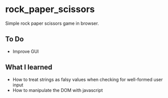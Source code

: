 # rock_paper_scissors

Simple rock paper scissors game in browser.

## To Do
* Improve GUI

## What I learned
* How to treat strings as falsy values when checking for well-formed user input
* How to manipulate the DOM with javascript

